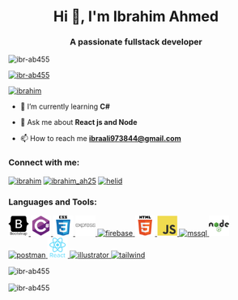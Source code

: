 

<h1 align="center">Hi 👋, I'm Ibrahim Ahmed</h1>
<h3 align="center">A passionate fullstack developer</h3>

<p align="left"> <img src="https://komarev.com/ghpvc/?username=ibr-ab455&label=Profile%20views&color=0e75b6&style=flat" alt="ibr-ab455" /> </p>

<p align="left"> <a href="https://github.com/ryo-ma/github-profile-trophy"><img src="https://github-profile-trophy.vercel.app/?username=ibr-ab455" alt="ibr-ab455" /></a> </p>

<p align="left"> <a href="https://twitter.com/Helid_" target="blank"><img src="https://img.shields.io/twitter/https://twitter.com/Helid_?logo=twitter&style=for-the-badge" alt="ibrahim" /></a> </p>

- 🌱 I’m currently learning **C#**

- 💬 Ask me about **React js and Node**

- 📫 How to reach me **ibraali973844@gmail.com**

<h3 align="left">Connect with me:</h3>
<p align="left">
<a href="https://twitter.com/Helid_" target="blank"><img align="center" src="https://raw.githubusercontent.com/rahuldkjain/github-profile-readme-generator/master/src/images/icons/Social/twitter.svg" alt="ibrahim" height="30" width="40" /></a>
<a href="https://instagram.com/ibrahim_ah25" target="blank"><img align="center" src="https://raw.githubusercontent.com/rahuldkjain/github-profile-readme-generator/master/src/images/icons/Social/instagram.svg" alt="ibrahim_ah25" height="30" width="40" /></a>
<a href="https://www.youtube.com/@helid5752" target="blank"><img align="center" src="https://raw.githubusercontent.com/rahuldkjain/github-profile-readme-generator/master/src/images/icons/Social/youtube.svg" alt="helid" height="30" width="40" /></a>
</p>

<h3 align="left">Languages and Tools:</h3>
<p align="left"> <a href="https://getbootstrap.com" target="_blank" rel="noreferrer"> <img src="https://raw.githubusercontent.com/devicons/devicon/master/icons/bootstrap/bootstrap-plain-wordmark.svg" alt="bootstrap" width="40" height="40"/> </a> <a href="https://www.w3schools.com/cs/" target="_blank" rel="noreferrer"> <img src="https://raw.githubusercontent.com/devicons/devicon/master/icons/csharp/csharp-original.svg" alt="csharp" width="40" height="40"/> </a> <a href="https://www.w3schools.com/css/" target="_blank" rel="noreferrer"> <img src="https://raw.githubusercontent.com/devicons/devicon/master/icons/css3/css3-original-wordmark.svg" alt="css3" width="40" height="40"/> </a> <a href="https://www.npmjs.com/" target="_blank" rel="noreferrer"> <img src="https://raw.githubusercontent.com/devicons/devicon/master/icons/express/express-original-wordmark.svg" alt="express" width="40" height="40"/> </a> <a href="https://firebase.google.com/" target="_blank" rel="noreferrer"> <img src="https://www.vectorlogo.zone/logos/firebase/firebase-icon.svg" alt="firebase" width="40" height="40"/> </a> <a href="https://www.w3.org/html/" target="_blank" rel="noreferrer"> <img src="https://raw.githubusercontent.com/devicons/devicon/master/icons/html5/html5-original-wordmark.svg" alt="html5" width="40" height="40"/> </a> <a href="https://developer.mozilla.org/en-US/docs/Web/JavaScript" target="_blank" rel="noreferrer"> <img src="https://raw.githubusercontent.com/devicons/devicon/master/icons/javascript/javascript-original.svg" alt="javascript" width="40" height="40"/> </a> <a href="https://www.microsoft.com/en-us/sql-server" target="_blank" rel="noreferrer"> <img src="https://www.svgrepo.com/show/303229/microsoft-sql-server-logo.svg" alt="mssql" width="40" height="40"/> </a> <a href="https://nodejs.org" target="_blank" rel="noreferrer"> <img src="https://raw.githubusercontent.com/devicons/devicon/master/icons/nodejs/nodejs-original-wordmark.svg" alt="nodejs" width="40" height="40"/> </a> <a href="https://postman.com" target="_blank" rel="noreferrer"> <img src="https://www.vectorlogo.zone/logos/getpostman/getpostman-icon.svg" alt="postman" width="40" height="40"/> </a> <a href="https://reactjs.org/" target="_blank" rel="noreferrer"> <img src="https://raw.githubusercontent.com/devicons/devicon/master/icons/react/react-original-wordmark.svg" alt="react" width="40" height="40"/> </a> <a href="https://tailwindcss.com/" target="_blank" rel="noreferrer"> <img src="https://adobe.com/no/products/illustrator/campaign/pricing.html?gclid=CjwKCAiAopuvBhBCEiwAm8jaMb1kuk5p5iZh3FhvYE5SvB2u8NGHo-NRLaePQBOXN6crA2r7g6wa6xoCsXYQAvD_BwE&mv=search&mv=search&mv2=paidsearch&sdid=GMCWY69B&ef_id=CjwKCAiAopuvBhBCEiwAm8jaMb1kuk5p5iZh3FhvYE5SvB2u8NGHo-NRLaePQBOXN6crA2r7g6wa6xoCsXYQAvD_BwE:G:s&s_kwcid=AL!3085!3!597287462552!e!!g!!illustrator!1480122696!60147185034&gad_source=1" <a href="https://adobe.com/no/products/illustrator/campaign/pricing.html?gclid=CjwKCAiAopuvBhBCEiwAm8jaMb1kuk5p5iZh3FhvYE5SvB2u8NGHo-NRLaePQBOXN6crA2r7g6wa6xoCsXYQAvD_BwE&mv=search&mv=search&mv2=paidsearch&sdid=GMCWY69B&ef_id=CjwKCAiAopuvBhBCEiwAm8jaMb1kuk5p5iZh3FhvYE5SvB2u8NGHo-NRLaePQBOXN6crA2r7g6wa6xoCsXYQAvD_BwE:G:s&s_kwcid=AL!3085!3!597287462552!e!!g!!illustrator!1480122696!60147185034&gad_source=1" alt="illustrator" width="40" height="40"/> </a> <a 
  href="https://https://www.adobe.com/in/products/illustrator.html/" target="_blank" rel="noreferrer">
  <img src="https://www.vectorlogo.zone/logos/tailwindcss/tailwindcss-icon.svg" alt="tailwind" width="40" height="40"/> </a> </p>

<p><img align="center" src="https://github-readme-stats.vercel.app/api/top-langs?username=ibr-ab455&show_icons=true&locale=en&layout=compact" alt="ibr-ab455" /></p>

<p><img align="center" src="https://github-readme-streak-stats.herokuapp.com/?user=ibr-ab455&" alt="ibr-ab455" /></p>
